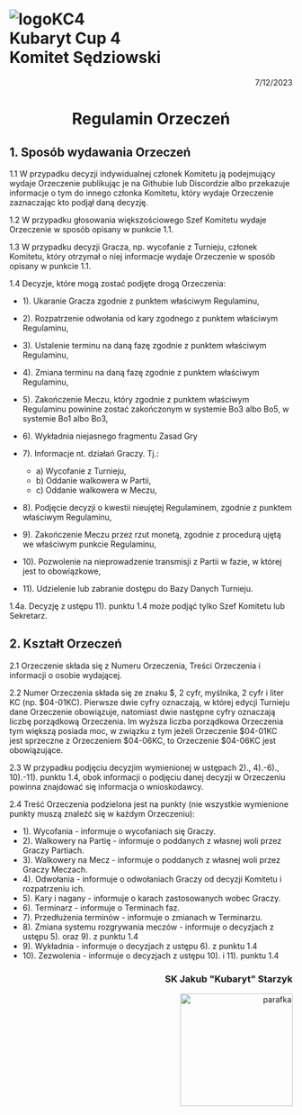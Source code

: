 # ![logoKC4](link) <br>Kubaryt Cup 4 <br>Komitet Sędziowski

<p align="right">7/12/2023</p>

<h1 align="center">Regulamin Orzeczeń</h1>

## 1. Sposób wydawania Orzeczeń

1.1 W przypadku decyzji indywidualnej członek Komitetu ją podejmujący wydaje Orzeczenie publikując je na Githubie lub Discordzie albo przekazuje informacje o tym do innego członka Komitetu, który wydaje Orzeczenie zaznaczając kto podjął daną decyzję.

1.2 W przypadku głosowania większościowego Szef Komitetu wydaje Orzeczenie w sposób opisany w punkcie 1.1.

1.3 W przypadku decyzji Gracza, np. wycofanie z Turnieju, członek Komitetu, który otrzymał o niej informacje wydaje Orzeczenie w sposób opisany w punkcie 1.1.

1.4 Decyzje, które mogą zostać podjęte drogą Orzeczenia:

- 1). Ukaranie Gracza zgodnie z punktem właściwym Regulaminu,
- 2). Rozpatrzenie odwołania od kary zgodnego z punktem właściwym Regulaminu,
- 3). Ustalenie terminu na daną fazę zgodnie z punktem właściwym Regulaminu,
- 4). Zmiana terminu na daną fazę zgodnie z punktem właściwym Regulaminu,
- 5). Zakończenie Meczu, który zgodnie z punktem właściwym Regulaminu powinine zostać zakończonym w systemie Bo3 albo Bo5, w systemie Bo1 albo Bo3,
- 6). Wykładnia niejasnego fragmentu Zasad Gry
- 7). Informacje nt. działań Graczy. Tj.:

  - a) Wycofanie z Turnieju,
  - b) Oddanie walkowera w Partii,
  - c) Oddanie walkowera w Meczu,
- 8). Podjęcie decyzji o kwestii nieujętej Regulaminem, zgodnie z punktem właściwym Regulaminu,
- 9). Zakończenie Meczu przez rzut monetą, zgodnie z procedurą ujętą we właściwym punkcie Regulaminu,
- 10). Pozwolenie na nieprowadzenie transmisji z Partii w fazie, w której jest to obowiązkowe,
- 11). Udzielenie lub zabranie dostępu do Bazy Danych Turnieju.

1.4a. Decyzję z ustępu 11). punktu 1.4 może podjąć tylko Szef Komitetu lub Sekretarz.

## 2. Kształt Orzeczeń

2.1 Orzeczenie składa się z Numeru Orzeczenia, Treści Orzeczenia i informacji o osobie wydającej.

2.2 Numer Orzeczenia składa się ze znaku $, 2 cyfr, myślnika, 2 cyfr i liter KC (np. $04-01KC). Pierwsze dwie cyfry oznaczają, w której edycji Turnieju dane Orzeczenie obowiązuje, natomiast dwie następne cyfry oznaczają liczbę porządkową Orzeczenia. Im wyższa liczba porządkowa Orzeczenia tym większą posiada moc, w związku z tym jeżeli Orzeczenie $04-01KC jest sprzeczne z Orzeczeniem $04-06KC, to Orzeczenie $04-06KC jest obowiązujące.

2.3 W przypadku podjęciu decyzjim wymienionej w ustępach 2)., 4).-6)., 10).-11). punktu 1.4, obok informacji o podjęciu danej decyzji w Orzeczeniu powinna znajdować się informacja o wnioskodawcy.

2.4 Treść Orzeczenia podzielona jest na punkty (nie wszystkie wymienione punkty muszą znaleźć się w każdym Orzeczeniu):

- 1). Wycofania - informuje o wycofaniach się Graczy.
- 2). Walkowery na Partię - informuje o poddanych z własnej woli przez Graczy Partiach.
- 3). Walkowery na Mecz - informuje o poddanych z własnej woli przez Graczy Meczach.
- 4). Odwołania - informuje o odwołaniach Graczy od decyzji Komitetu i rozpatrzeniu ich.
- 5). Kary i nagany - informuje o karach zastosowanych wobec Graczy.
- 6). Terminarz - informuje o Terminach faz.
- 7). Przedłużenia terminów - informuje o zmianach w Terminarzu.
- 8). Zmiana systemu rozgrywania meczów - informuje o decyzjach z ustępu 5). oraz 9). z punktu 1.4
- 9). Wykładnia - informuje o decyzjach z ustępu 6). z punktu 1.4
- 10). Zezwolenia - informuje o decyzjach z ustępu 10). i 11). punktu 1.4

### <p align="right">SK Jakub "Kubaryt" Starzyk</p>
<div align="right"><img src="https://media.discordapp.net/attachments/1022538414328913930/1136284542727110656/image-removebg-preview_3.png" alt="parafka" style="height: auto; width:200px; float:right;"/></div>
